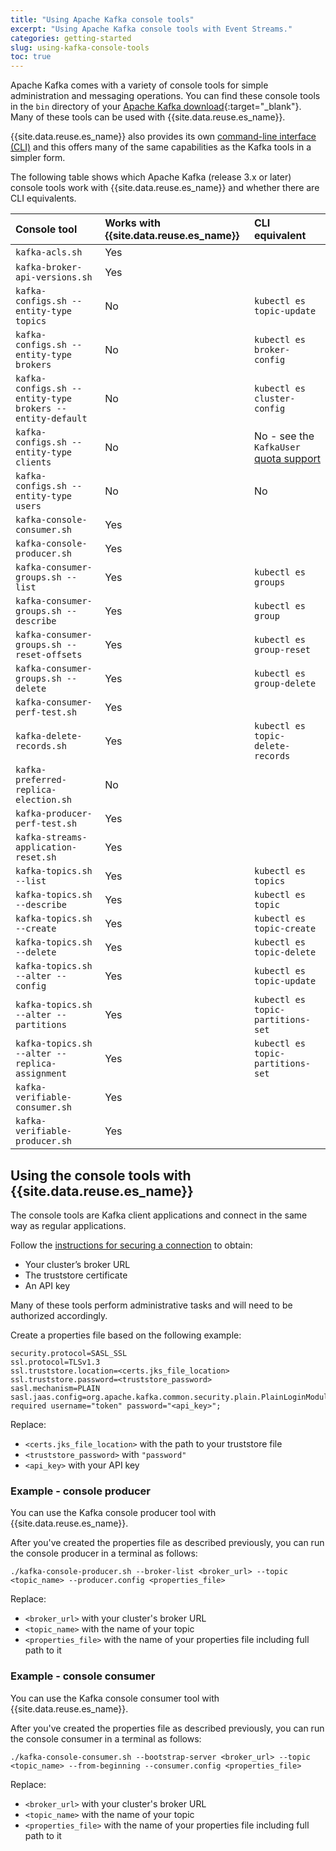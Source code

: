 ```yaml
---
title: "Using Apache Kafka console tools"
excerpt: "Using Apache Kafka console tools with Event Streams."
categories: getting-started
slug: using-kafka-console-tools
toc: true
---
```


Apache Kafka comes with a variety of console tools for simple administration and messaging operations. You can find these console tools in the `bin` directory of your [Apache Kafka download](https://www.apache.org/dyn/closer.cgi?path=/kafka/3.9.0/kafka_2.13-3.9.0.tgz){:target="_blank"}. Many of these tools can be used with {{site.data.reuse.es_name}}.

{{site.data.reuse.es_name}} also provides its own [command-line interface (CLI)](../../installing/post-installation/#installing-the-event-streams-command-line-interface) and this offers many of the same capabilities as the Kafka tools in a simpler form.

The following table shows which Apache Kafka (release 3.x or later) console tools work with {{site.data.reuse.es_name}} and whether there are CLI equivalents.

| Console tool     | Works with {{site.data.reuse.es_name}}      | CLI equivalent  |
|:-----------------|:-----------------|:-----------------|
| `kafka-acls.sh`    | Yes | |
| `kafka-broker-api-versions.sh` | Yes | |
| `kafka-configs.sh --entity-type topics` | No | `kubectl es topic-update` |
| `kafka-configs.sh --entity-type brokers` | No | `kubectl es broker-config` |
| `kafka-configs.sh --entity-type brokers --entity-default` | No | `kubectl es cluster-config` |
| `kafka-configs.sh --entity-type clients` | No | No - see the `KafkaUser` [quota support](../../administering/quotas/) |
| `kafka-configs.sh --entity-type users` | No | No |
| `kafka-console-consumer.sh` | Yes | |
| `kafka-console-producer.sh` | Yes | |
| `kafka-consumer-groups.sh --list` | Yes | `kubectl es groups` |
| `kafka-consumer-groups.sh --describe` | Yes | `kubectl es group` |
| `kafka-consumer-groups.sh --reset-offsets` | Yes | `kubectl es group-reset` |
| `kafka-consumer-groups.sh --delete` | Yes | `kubectl es group-delete` |
| `kafka-consumer-perf-test.sh` | Yes | |
| `kafka-delete-records.sh` | Yes | `kubectl es topic-delete-records` |
| `kafka-preferred-replica-election.sh` | No | |
| `kafka-producer-perf-test.sh` | Yes | |
| `kafka-streams-application-reset.sh` | Yes | |
| `kafka-topics.sh --list` | Yes | `kubectl es topics` |
| `kafka-topics.sh --describe` | Yes | `kubectl es topic` |
| `kafka-topics.sh --create` | Yes | `kubectl es topic-create` |
| `kafka-topics.sh --delete` | Yes | `kubectl es topic-delete` |
| `kafka-topics.sh --alter --config` | Yes | `kubectl es topic-update` |
| `kafka-topics.sh --alter --partitions` | Yes | `kubectl es topic-partitions-set` |
| `kafka-topics.sh --alter --replica-assignment` | Yes | `kubectl es topic-partitions-set` |
| `kafka-verifiable-consumer.sh` | Yes | |
| `kafka-verifiable-producer.sh` | Yes | |

## Using the console tools with {{site.data.reuse.es_name}}

The console tools are Kafka client applications and connect in the same way as regular applications.

Follow the [instructions for securing a connection](../../getting-started/connecting/#securing-the-connection) to obtain:
* Your cluster’s broker URL
* The truststore certificate
* An API key

Many of these tools perform administrative tasks and will need to be authorized accordingly.

Create a properties file based on the following example:

```shell
security.protocol=SASL_SSL
ssl.protocol=TLSv1.3
ssl.truststore.location=<certs.jks_file_location>
ssl.truststore.password=<truststore_password>
sasl.mechanism=PLAIN
sasl.jaas.config=org.apache.kafka.common.security.plain.PlainLoginModule required username="token" password="<api_key>";
```

Replace:
* `<certs.jks_file_location>` with the path to your truststore file
* `<truststore_password>` with `"password"`
* `<api_key>` with your API key


### Example - console producer

You can use the Kafka console producer tool with {{site.data.reuse.es_name}}.

After you've created the properties file as described previously, you can run the console producer in a terminal as follows:

```shell
./kafka-console-producer.sh --broker-list <broker_url> --topic <topic_name> --producer.config <properties_file>
```

Replace:
* `<broker_url>` with your cluster's broker URL
* `<topic_name>` with the name of your topic
* `<properties_file>` with the name of your properties file including full path to it


### Example - console consumer

You can use the Kafka console consumer tool with {{site.data.reuse.es_name}}.

After you've created the properties file as described previously, you can run the console consumer in a terminal as follows:

```shell
./kafka-console-consumer.sh --bootstrap-server <broker_url> --topic <topic_name> --from-beginning --consumer.config <properties_file>
```

Replace:
* `<broker_url>` with your cluster's broker URL
* `<topic_name>` with the name of your topic
* `<properties_file>` with the name of your properties file including full path to it
